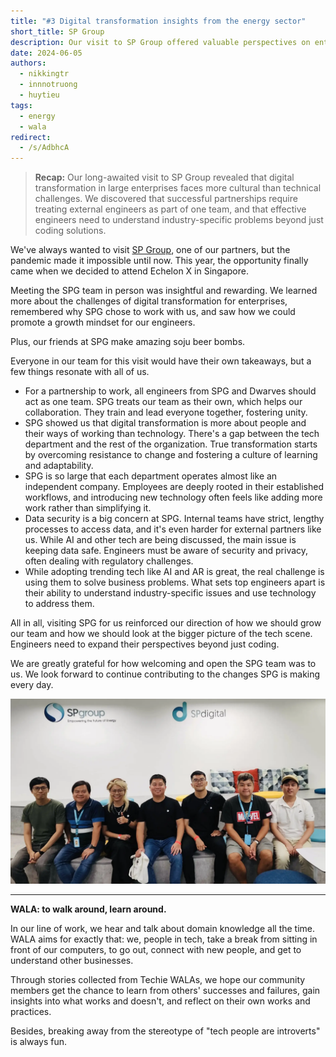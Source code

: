 ```yaml
---
title: "#3 Digital transformation insights from the energy sector"
short_title: SP Group
description: Our visit to SP Group offered valuable perspectives on enterprise digital transformation challenges. We learned that successful transformation depends more on people and organizational culture than technology, while strong partnerships require treating external teams as part of your own.
date: 2024-06-05
authors:
  - nikkingtr
  - innnotruong
  - huytieu
tags:
  - energy
  - wala
redirect:
  - /s/AdbhcA
---
```


> **Recap:** Our long-awaited visit to SP Group revealed that digital transformation in large enterprises faces more cultural than technical challenges. We discovered that successful partnerships require treating external engineers as part of one team, and that effective engineers need to understand industry-specific problems beyond just coding solutions.

We've always wanted to visit [SP Group](http://spgroup.com.sg/), one of our partners, but the pandemic made it impossible until now. This year, the opportunity finally came when we decided to attend Echelon X in Singapore.

Meeting the SPG team in person was insightful and rewarding. We learned more about the challenges of digital transformation for enterprises, remembered why SPG chose to work with us, and saw how we could promote a growth mindset for our engineers.

Plus, our friends at SPG make amazing soju beer bombs.

Everyone in our team for this visit would have their own takeaways, but a few things resonate with all of us.

- For a partnership to work, all engineers from SPG and Dwarves should act as one team. SPG treats our team as their own, which helps our collaboration. They train and lead everyone together, fostering unity.
- SPG showed us that digital transformation is more about people and their ways of working than technology. There's a gap between the tech department and the rest of the organization. True transformation starts by overcoming resistance to change and fostering a culture of learning and adaptability.
- SPG is so large that each department operates almost like an independent company. Employees are deeply rooted in their established workflows, and introducing new technology often feels like adding more work rather than simplifying it.
- Data security is a big concern at SPG. Internal teams have strict, lengthy processes to access data, and it's even harder for external partners like us. While AI and other tech are being discussed, the main issue is keeping data safe. Engineers must be aware of security and privacy, often dealing with regulatory challenges.
- While adopting trending tech like AI and AR is great, the real challenge is using them to solve business problems. What sets top engineers apart is their ability to understand industry-specific issues and use technology to address them.

All in all, visiting SPG for us reinforced our direction of how we should grow our team and how we should look at the bigger picture of the tech scene. Engineers need to expand their perspectives beyond just coding.

We are greatly grateful for how welcoming and open the SPG team was to us. We look forward to continue contributing to the changes SPG is making every day.

![Dwarves team with SP Group in Singapore](assets/sp-group-wala.webp)

---

**WALA: to walk around, learn around.**

In our line of work, we hear and talk about domain knowledge all the time. WALA aims for exactly that: we, people in tech, take a break from sitting in front of our computers, to go out, connect with new people, and get to understand other businesses.

Through stories collected from Techie WALAs, we hope our community members get the chance to learn from others' successes and failures, gain insights into what works and doesn't, and reflect on their own works and practices.

Besides, breaking away from the stereotype of "tech people are introverts" is always fun.
